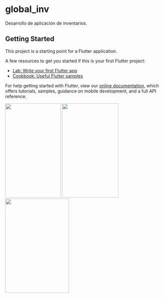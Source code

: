 # global_inv

Desarrollo de aplicación de inventarios.

## Getting Started

This project is a starting point for a Flutter application.

A few resources to get you started if this is your first Flutter project:

- [Lab: Write your first Flutter app](https://flutter.dev/docs/get-started/codelab)
- [Cookbook: Useful Flutter samples](https://flutter.dev/docs/cookbook)

For help getting started with Flutter, view our
[online documentation](https://flutter.dev/docs), which offers tutorials,
samples, guidance on mobile development, and a full API reference.

<img class="aligncenter size-medium wp-image-45611" src="https://noticiasmanizales.com/wp-content/uploads/2021/04/g3-177x300.png" alt="" width="177" height="300" /> <img class="aligncenter size-medium wp-image-45610" src="https://noticiasmanizales.com/wp-content/uploads/2021/04/g2-180x300.png" alt="" width="180" height="300" /> <img class="aligncenter size-medium wp-image-45609" src="https://noticiasmanizales.com/wp-content/uploads/2021/04/g1-203x300.png" alt="" width="203" height="300" />
